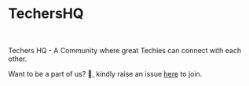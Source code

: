 <h1>TechersHQ</h1>

</br>
<p align="left">Techers HQ - A Community where great Techies can connect with each other.</p>

<p>Want to be a part of us? 🤩, kindly raise an issue <a href="#">here</a> to join.</p>